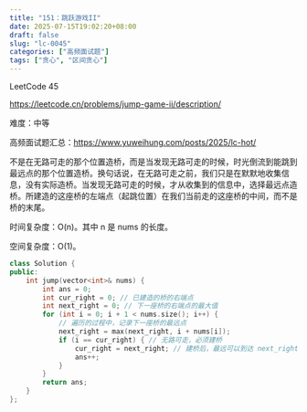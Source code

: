 ```yaml
---
title: "151：跳跃游戏II"
date: 2025-07-15T19:02:20+08:00
draft: false
slug: "lc-0045"
categories: ["高频面试题"]
tags: ["贪心", "区间贪心"]
---
```


LeetCode 45

https://leetcode.cn/problems/jump-game-ii/description/

难度：中等

高频面试题汇总：https://www.yuweihung.com/posts/2025/lc-hot/

不是在无路可走的那个位置造桥，而是当发现无路可走的时候，时光倒流到能跳到最远点的那个位置造桥。换句话说，在无路可走之前，我们只是在默默地收集信息，没有实际造桥。当发现无路可走的时候，才从收集到的信息中，选择最远点造桥。所建造的这座桥的左端点（起跳位置）在我们当前走的这座桥的中间，而不是桥的末尾。

时间复杂度：O(n)。其中 n 是 nums 的长度。

空间复杂度：O(1)。

<!--more-->

```cpp
class Solution {
public:
    int jump(vector<int>& nums) {
        int ans = 0;
        int cur_right = 0; // 已建造的桥的右端点
        int next_right = 0; // 下一座桥的右端点的最大值
        for (int i = 0; i + 1 < nums.size(); i++) {
            // 遍历的过程中，记录下一座桥的最远点
            next_right = max(next_right, i + nums[i]);
            if (i == cur_right) { // 无路可走，必须建桥
                cur_right = next_right; // 建桥后，最远可以到达 next_right
                ans++;
            }
        }
        return ans;
    }
};
```
